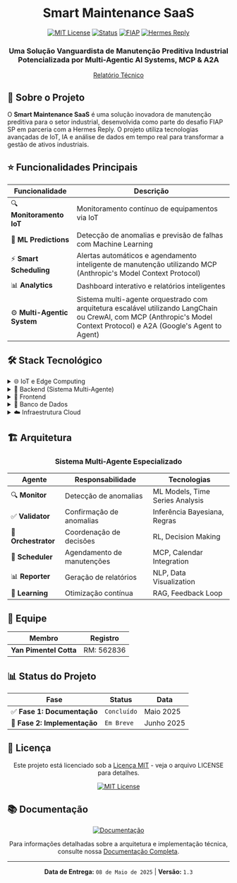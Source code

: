 <div align="center">

# Smart Maintenance SaaS

[![MIT License](https://img.shields.io/badge/License-MIT-green.svg)](./LICENSE)
[![Status](https://img.shields.io/badge/Status-Prototype-orange)](.)
[![FIAP](https://img.shields.io/badge/FIAP-Challenge-red)](https://www.fiap.com.br)
[![Hermes Reply](https://img.shields.io/badge/Partner-Hermes%20Reply-blue)](https://www.reply.com/hermes-reply/en/)

<h3>
    Uma Solução Vanguardista de Manutenção Preditiva Industrial Potencializada por Multi-Agentic AI Systems, MCP & A2A
</h3>

[Relatório Técnico](./system_documentation_and_architecture.md)

</div>

## 🎯 Sobre o Projeto

O **Smart Maintenance SaaS** é uma solução inovadora de manutenção preditiva para o setor industrial, desenvolvida como parte do desafio FIAP SP em parceria com a Hermes Reply. O projeto utiliza tecnologias avançadas de IoT, IA e análise de dados em tempo real para transformar a gestão de ativos industriais.

## ⭐ Funcionalidades Principais

<div align="center">

| Funcionalidade | Descrição |
|---------------|-----------|
| 🔍 **Monitoramento IoT** | Monitoramento contínuo de equipamentos via IoT |
| 🤖 **ML Predictions** | Detecção de anomalias e previsão de falhas com Machine Learning |
| ⚡ **Smart Scheduling** | Alertas automáticos e agendamento inteligente de manutenção utilizando MCP (Anthropic's Model Context Protocol) |
| 📊 **Analytics** | Dashboard interativo e relatórios inteligentes |
| ⚙️ **Multi-Agentic System** | Sistema multi-agente orquestrado com arquitetura escalável utilizando LangChain ou CrewAI, com MCP (Anthropic's Model Context Protocol) e A2A (Google's Agent to Agent)

</div>

## 🛠️ Stack Tecnológico

<details>
<summary>🌐 IoT e Edge Computing</summary>

- **ESP32** - Aquisição de dados em tempo real
- **MQTT** - Protocolo de comunicação leve e eficiente
- **Apache Kafka** - Streaming de dados escalável
- **AWS IoT Greengrass** - Processamento na borda otimizado

</details>

<details>
<summary>🧠 Backend (Sistema Multi-Agente)</summary>

- **Python/FastAPI** - Framework web assíncrono de alta performance
- **gRPC** - Comunicação eficiente entre microsserviços
- **LangChain/CrewAI** - Framework robusto para implementação de agentes
- **LLMs** - Integração com OpenAI API ou modelos locais otimizados
- **MCP & A2A** - Comunicação inter-agêntica, function calling and tool use

</details>

<details>
<summary>🎨 Frontend</summary>

- **Next.js** - Framework React moderno com SSR
- **TypeScript** - Desenvolvimento tipado e seguro
- **Tailwind CSS** - Design responsivo e customizável
- **D3.js** - Visualizações de dados interativas

</details>

<details>
<summary>💾 Banco de Dados</summary>

- **PostgreSQL/TimescaleDB** - Armazenamento otimizado para séries temporais
- **Amazon S3** - Data Lake escalável e durável

</details>

<details>
<summary>☁️ Infraestrutura Cloud</summary>

- **AWS Suite** - IoT Core, EC2, RDS, Lambda, SNS, ECS
- **Container Stack** - Docker + Kubernetes para orquestração

</details>

## 🏗️ Arquitetura

<div align="center">

### Sistema Multi-Agente Especializado

| Agente | Responsabilidade | Tecnologias |
|--------|-----------------|-------------|
| 🔍 **Monitor** | Detecção de anomalias | ML Models, Time Series Analysis |
| ✅ **Validator** | Confirmação de anomalias | Inferência Bayesiana, Regras |
| 🎯 **Orchestrator** | Coordenação de decisões | RL, Decision Making |
| 📅 **Scheduler** | Agendamento de manutenções | MCP, Calendar Integration |
| 📊 **Reporter** | Geração de relatórios | NLP, Data Visualization |
| 🧠 **Learning** | Otimização contínua | RAG, Feedback Loop |

</div>

## 👥 Equipe

<div align="center">

| Membro | Registro |
|--------|-----------|
| **Yan Pimentel Cotta** | RM: 562836 |

</div>

</div>

## 📊 Status do Projeto

<div align="center">

| Fase | Status | Data |
|------|--------|------|
| ✅ **Fase 1: Documentação** | `Concluído` | Maio 2025 |
| 🔄 **Fase 2: Implementação** | `Em Breve` | Junho 2025 |

</div>

## 📜 Licença

<div align="center">

Este projeto está licenciado sob a [Licença MIT](LICENSE) - veja o arquivo LICENSE para detalhes.

[![MIT License](https://img.shields.io/badge/License-MIT-green.svg)](./LICENSE)

</div>

## 📚 Documentação

<div align="center">

[![Documentação](https://img.shields.io/badge/Docs-System%20Architecture-blue)](./system_documentation_and_architecture.md)

Para informações detalhadas sobre a arquitetura e implementação técnica, consulte nossa [Documentação Completa](./system_documentation_and_architecture.md).

</div>

---

<div align="center">

**Data de Entrega:** `08 de Maio de 2025` | **Versão:** `1.3`
